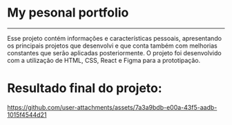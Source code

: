 # My pesonal portfolio 
----------------------------------------------------------------------
Esse projeto contém informações e características pessoais, apresentando os principais projetos que desenvolvi e que conta também com melhorias constantes que serão aplicadas posteriormente.
O projeto foi desenvolvido com a utilização de HTML, CSS, React e Figma para a prototipação.

# Resultado final do projeto:

https://github.com/user-attachments/assets/7a3a9bdb-e00a-43f5-aadb-1015f4544d21

